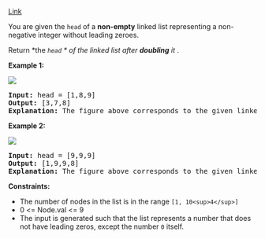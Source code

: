 [Link](https://leetcode.com/problems/double-a-number-represented-as-a-linked-list/description/?envType=daily-question&envId=2024-05-07)

You are given the `head` of a **non-empty** linked list representing a non-negative integer without leading zeroes.

Return *the *`head` * of the linked list after **doubling** it* .

**Example 1:**

![](https://assets.leetcode.com/uploads/2023/05/28/example.png)

<pre><strong>Input:</strong> head = [1,8,9]
<strong>Output:</strong> [3,7,8]
<strong>Explanation:</strong> The figure above corresponds to the given linked list which represents the number 189. Hence, the returned linked list represents the number 189 * 2 = 378.
</pre>

**Example 2:**

![](https://assets.leetcode.com/uploads/2023/05/28/example2.png)

<pre><strong>Input:</strong> head = [9,9,9]
<strong>Output:</strong> [1,9,9,8]
<strong>Explanation:</strong> The figure above corresponds to the given linked list which represents the number 999. Hence, the returned linked list reprersents the number 999 * 2 = 1998. 
</pre>

**Constraints:**

* The number of nodes in the list is in the range `[1, 10<sup>4</sup>]`
* 0 <= Node.val <= 9
* The input is generated such that the list represents a number that does not have leading zeros, except the number `0` itself.
